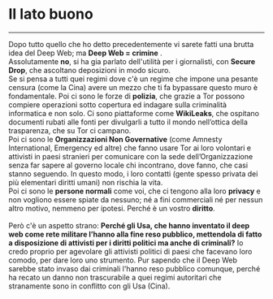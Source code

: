 # Il lato buono
---
Dopo tutto quello che ho detto precedentemente vi sarete fatti una brutta idea del Deep Web; ma **Deep Web = crimine** .<br/>
Assolutamente **no**, si ha gia parlato dell'utilità per i giornalisti, con **Secure Drop**, che ascoltano deposizioni in modo sicuro.<br/>
Se si pensa a tutti quei regimi dove c'è un regime che impone una pesante censura (come la Cina) avere un mezzo che ti fa bypassare questo muro è fondamentale. Poi ci sono le forze di **polizia**, che grazie a Tor possono compiere operazioni sotto copertura ed indagare sulla criminalità informatica e non solo. Ci sono piattaforme come **WikiLeaks**, che ospitano documenti rubati alle fonti per divulgarli a tutto il mondo nell’ottica della trasparenza, che su Tor ci campano.<br/>
Poi ci sono le **Organizzazioni Non Governative** (come Amnesty International, Emergency ed altre) che fanno usare Tor ai loro volontari e attivisti in paesi stranieri per comunicare con la sede dell’Organizzazione senza far sapere al governo locale chi incontrano, dove fanno, che casi stanno seguendo. In questo modo, i loro contatti (gente spesso privata dei più elementari diritti umani) non rischia la vita.<br/>
Poi ci sono le **persone normali** come voi, che ci tengono alla loro **privacy** e non vogliono essere spiate da nessuno; né a fini commerciali né per nessun altro motivo, nemmeno per ipotesi. Perché è un vostro **diritto**.<br/><br/>
Però c'è un aspetto strano: **Perché gli Usa, che hanno inventato il deep web come rete militare l’hanno alla fine reso pubblico, mettendola di fatto a disposizione di attivisti per i diritti politici ma anche di criminali?** Io credo proprio per agevolare gli attivisti politici di paesi che facevano loro comodo, per dare loro uno strumento. Pur sapendo che il Deep Web sarebbe stato invaso dai criminali l'hanno reso pubblico comunque, perché ha recato un danno non trascurabile a quei regimi autoritari che stranamente sono in conflitto con gli Usa (Cina).